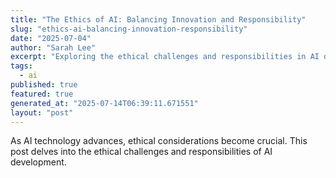 ```yaml
---
title: "The Ethics of AI: Balancing Innovation and Responsibility"
slug: "ethics-ai-balancing-innovation-responsibility"
date: "2025-07-04"
author: "Sarah Lee"
excerpt: "Exploring the ethical challenges and responsibilities in AI development."
tags:
  - ai
published: true
featured: true
generated_at: "2025-07-14T06:39:11.671551"
layout: "post"
---
```


As AI technology advances, ethical considerations become crucial. This post delves into the ethical challenges and responsibilities of AI development.